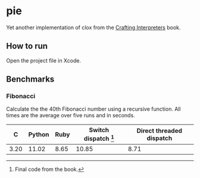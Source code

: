 # pie

Yet another implementation of clox from the [Crafting Interpreters](http://www.craftinginterpreters.com/) book.

## How to run

Open the project file in Xcode.

## Benchmarks

### Fibonacci

Calculate the the 40th Fibonacci number using a recursive function. All times are the average over five runs and in seconds.

| C    | Python | Ruby | Switch dispatch [^1] | Direct threaded dispatch      |
| ---- | ------ | ---- | -------------------- | ----------------------------- |
| 3.20 | 11.02  | 8.65 | 10.85                | 8.71                          |

[^1]: Final code from the book.
